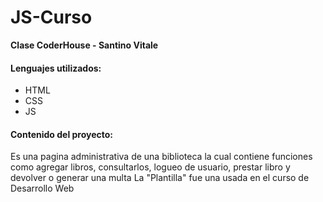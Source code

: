 # JS-Curso
**Clase CoderHouse - Santino Vitale**

#### Lenguajes utilizados:
- HTML
- CSS
- JS

#### Contenido del proyecto:
Es una pagina administrativa de una biblioteca la cual contiene funciones como agregar libros, consultarlos, logueo de usuario, prestar libro y devolver o generar una multa
La "Plantilla" fue una usada en el curso de Desarrollo Web
